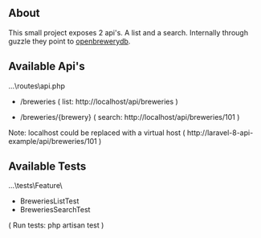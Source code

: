 ## About

This small project exposes 2 api's. A list and a search.
Internally through guzzle they point to [openbrewerydb](https://www.openbrewerydb.org/).


## Available Api's
...\routes\api.php

- /breweries
( list: http://localhost/api/breweries )

- /breweries/{brewery}
( search: http://localhost/api/breweries/101 )

Note: localhost could be replaced with a virtual host
( http://laravel-8-api-example/api/breweries/101 )

## Available Tests
...\tests\Feature\

- BreweriesListTest
- BreweriesSearchTest

( Run tests: php artisan test )